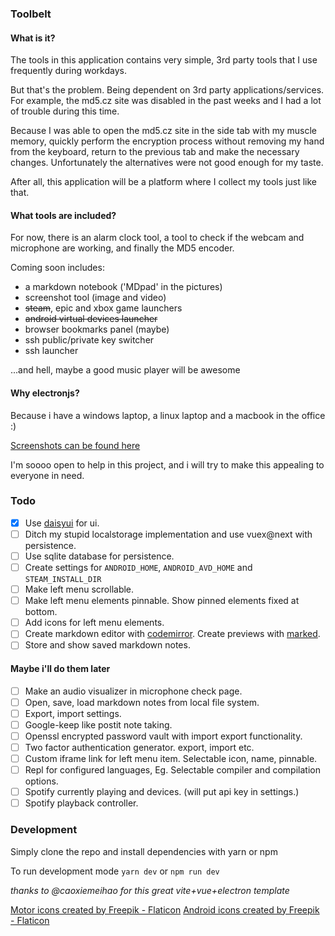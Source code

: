 ### Toolbelt

#### What is it?

The tools in this application contains very simple, 3rd party tools that I use frequently during workdays.

But that's the problem. Being dependent on 3rd party applications/services. For example, the md5.cz site was disabled in the past weeks and I had a lot of trouble during this time.

Because I was able to open the md5.cz site in the side tab with my muscle memory, quickly perform the encryption process without removing my hand from the keyboard, return to the previous tab and make the necessary changes. Unfortunately the alternatives were not good enough for my taste.

After all, this application will be a platform where I collect my tools just like that.

#### What tools are included?

For now, there is an alarm clock tool, a tool to check if the webcam and microphone are working, and finally the MD5 encoder.

Coming soon includes:

- a markdown notebook ('MDpad' in the pictures)
- screenshot tool (image and video)
- ~~steam~~, epic and xbox game launchers
- ~~android virtual devices launcher~~
- browser bookmarks panel (maybe)
- ssh public/private key switcher
- ssh launcher

...and hell, maybe a good music player will be awesome

#### Why electronjs?

Because i have a windows laptop, a linux laptop and a macbook in the office :)

[Screenshots can be found here](https://github.com/akinozgen/timer/tree/main/screenshots)

I'm soooo open to help in this project, and i will try to make this appealing to everyone in need.

### Todo

- [x] Use [daisyui](https://daisyui.com/) for ui.
- [ ] Ditch my stupid localstorage implementation and use vuex@next with persistence.
- [ ] Use sqlite database for persistence.
- [ ] Create settings for `ANDROID_HOME`, `ANDROID_AVD_HOME` and `STEAM_INSTALL_DIR`
- [ ] Make left menu scrollable.
- [ ] Make left menu elements pinnable. Show pinned elements fixed at bottom.
- [ ] Add icons for left menu elements.
- [ ] Create markdown editor with [codemirror](https://codemirror.net). Create previews with [marked](https://marked.js.org/).
- [ ] Store and show saved markdown notes.

#### Maybe i'll do them later

- [ ] Make an audio visualizer in microphone check page.
- [ ] Open, save, load markdown notes from local file system.
- [ ] Export, import settings.
- [ ] Google-keep like postit note taking.
- [ ] Openssl encrypted password vault with import export functionality.
- [ ] Two factor authentication generator. export, import etc.
- [ ] Custom iframe link for left menu item. Selectable icon, name, pinnable.
- [ ] Repl for configured languages, Eg. Selectable compiler and compilation options.
- [ ] Spotify currently playing and devices. (will put api key in settings.)
- [ ] Spotify playback controller.

### Development

Simply clone the repo and install dependencies with yarn or npm

To run development mode
`yarn dev` or `npm run dev`

_thanks to @caoxiemeihao for this great vite+vue+electron template_

<a href="https://www.flaticon.com/free-icons/motor" title="motor icons">Motor icons created by Freepik - Flaticon</a>
<a href="https://www.flaticon.com/free-icons/android" title="android icons">Android icons created by Freepik - Flaticon</a>
